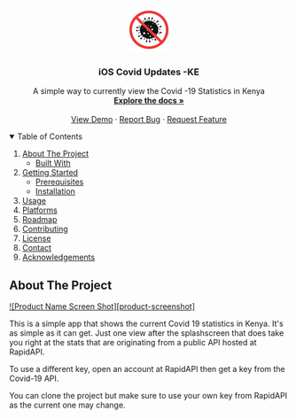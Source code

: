 
<!-- PROJECT LOGO -->
<br />
<p align="center">
  <a href="">
    <img src="images/icon_80.png" alt="Logo" width="80" height="80">
  </a>

  <h3 align="center">iOS Covid Updates -KE</h3>

  <p align="center">
    A simple way to currently view the Covid -19 Statistics in Kenya 
    <br />
    <a href=""><strong>Explore the docs »</strong></a>
    <br />
    <br />
    <a href="">View Demo</a>
    ·
    <a href="">Report Bug</a>
    ·
    <a href="">Request Feature</a>
  </p>
</p>



<!-- TABLE OF CONTENTS -->
<details open="open">
  <summary>Table of Contents</summary>
  <ol>
    <li>
      <a href="#about-the-project">About The Project</a>
      <ul>
        <li><a href="#built-with">Built With</a></li>
      </ul>
    </li>
    <li>
      <a href="#getting-started">Getting Started</a>
      <ul>
        <li><a href="#prerequisites">Prerequisites</a></li>
        <li><a href="#installation">Installation</a></li>
      </ul>
    </li>
    <li><a href="#usage">Usage</a></li>
    <li><a href="#usage">Platforms</a></li>
    <li><a href="#roadmap">Roadmap</a></li>
    <li><a href="#contributing">Contributing</a></li>
    <li><a href="#license">License</a></li>
    <li><a href="#contact">Contact</a></li>
    <li><a href="#acknowledgements">Acknowledgements</a></li>
  </ol>
</details>



<!-- ABOUT THE PROJECT -->
## About The Project

[![Product Name Screen Shot][product-screenshot]](https://example.com)

This is a simple app that shows the current Covid 19 statistics in Kenya. It's as simple as it can get. Just one view after the splashscreen that does take you right at the stats that are originating from a public API hosted at RapidAPI.

To use a different key, open an account at RapidAPI then get a key from the Covid-19 API.

You can clone the project but make sure to use your own key from RapidAPI as the current one may change.

